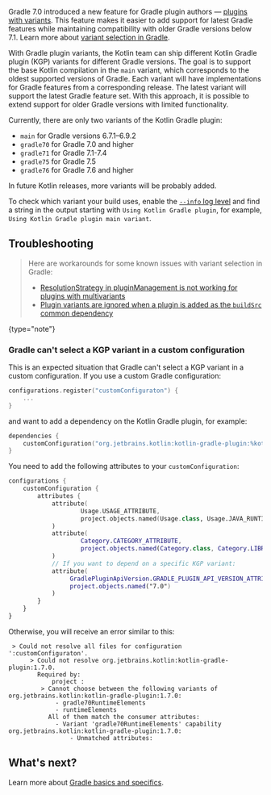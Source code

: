 [//]: # (title: Support for Gradle plugin variants)

Gradle 7.0 introduced a new feature for Gradle plugin authors
— [plugins with variants](https://docs.gradle.org/7.0/userguide/implementing_gradle_plugins.html#plugin-with-variants).
This feature makes it easier to add support for latest Gradle features while maintaining compatibility with older Gradle versions
below 7.1. Learn more about [variant selection in Gradle](https://docs.gradle.org/current/userguide/variant_model.html).

With Gradle plugin variants, the Kotlin team can ship different Kotlin Gradle plugin (KGP) variants for different Gradle versions. 
The goal is to support the base Kotlin compilation in the `main` variant, which corresponds to the oldest supported versions of
Gradle. Each variant will have implementations for Gradle features from a corresponding release. The latest variant will
support the latest Gradle feature set. With this approach, it is possible to extend support for older Gradle versions 
with limited functionality.

Currently, there are only two variants of the Kotlin Gradle plugin:

* `main` for Gradle versions 6.7.1–6.9.2
* `gradle70` for Gradle 7.0 and higher
* `gradle71` for Gradle 7.1-7.4
* `gradle75` for Gradle 7.5
* `gradle76` for Gradle 7.6 and higher

In future Kotlin releases, more variants will be probably added.

To check which variant your build uses, enable
the [`--info` log level](https://docs.gradle.org/current/userguide/logging.html#sec:choosing_a_log_level) and find a
string in the output starting with `Using Kotlin Gradle plugin`, for example, `Using Kotlin Gradle plugin main variant`.

## Troubleshooting

> Here are workarounds for some known issues with variant selection in Gradle:
> * [ResolutionStrategy in pluginManagement is not working for plugins with multivariants](https://github.com/gradle/gradle/issues/20545)
> * [Plugin variants are ignored when a plugin is added as the `buildSrc` common dependency](https://github.com/gradle/gradle/issues/20847)
>
{type="note"}

### Gradle can't select a KGP variant in a custom configuration

This is an expected situation that Gradle can't select a KGP variant in a custom configuration.
If you use a custom Gradle configuration:

```kotlin
configurations.register("customConfiguraton") {
    ...
}
```

and want to add a dependency on the Kotlin Gradle plugin, for example:

```kotlin
dependencies {
    customConfiguration("org.jetbrains.kotlin:kotlin-gradle-plugin:%kotlinVersion%")
}
```

You need to add the following attributes to your `customConfiguration`:

```kotlin
configurations {
    customConfiguration {
        attributes {
            attribute(
                    Usage.USAGE_ATTRIBUTE,
                    project.objects.named(Usage.class, Usage.JAVA_RUNTIME)
            )
            attribute(
                    Category.CATEGORY_ATTRIBUTE,
                    project.objects.named(Category.class, Category.LIBRARY)
            )
            // If you want to depend on a specific KGP variant:
            attribute(
                 GradlePluginApiVersion.GRADLE_PLUGIN_API_VERSION_ATTRIBUTE,
                 project.objects.named("7.0")
            )
        }
    }
}
```

Otherwise, you will receive an error similar to this:

```
 > Could not resolve all files for configuration ':customConfiguraton'.
      > Could not resolve org.jetbrains.kotlin:kotlin-gradle-plugin:1.7.0.
        Required by:
            project :
         > Cannot choose between the following variants of org.jetbrains.kotlin:kotlin-gradle-plugin:1.7.0:
             - gradle70RuntimeElements
             - runtimeElements
           All of them match the consumer attributes:
             - Variant 'gradle70RuntimeElements' capability org.jetbrains.kotlin:kotlin-gradle-plugin:1.7.0:
                 - Unmatched attributes:
```

## What's next?

Learn more about [Gradle basics and specifics](https://docs.gradle.org/current/userguide/getting_started.html).